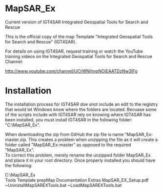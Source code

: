 MapSAR_Ex
=========

Current version of IGT4SAR
Integrated Geospatial Tools for Search and Rescue

This is the official copy of the map Template "Integrated Geospatial Tools for Search and Rescue" (IGT4SAR).


For details on using IGT4SAR, request training or watch the YouTube training videos on the Integrated Geospatial 
Tools for Search and Rescue Channel:

http://www.youtube.com/channel/UCrWNjhnpNOiEAATDzNw3lFg


Installation
============
The installation process for IGT4SAR doe snot include an edit to the registry that would let Windows know where 
the folders are located.  Becuase some of the scripts include with IGT4SAR rely on knowing where IGT4SAR has 
been installed, you must install IGT4SAR in the following folder: "C:\MapSAR_Ex".

When downloading the zip from GitHub the zip file is name "MapSAR_Ex-master.zip.  This creates a problem when 
unzipping the file as it will create a folder called "MapSAR_Ex-master" as opposed to the required "MapSAR_Ex".  
To correct this problem, merely rename the unzipped folder MapSAR_Ex and place it in your root directory.  Once 
properly installed you should have the following:

C:\MapSAR_Ex\
	Tools
	Template
	prepMap
	Documentation
	Extras
	MapSAR_EX_Setup.pdf
	~UninstallMapSAREXTools.bat
	~LoadMapSAREXTools.bat